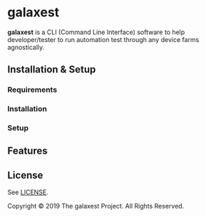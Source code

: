 # galaxest

**galaxest** is a CLI (Command Line Interface) software to help developer/tester to run automation test through any device farms agnostically.

## Installation & Setup

### Requirements

### Installation

### Setup

## Features

## License

See [LICENSE](LICENSE).

Copyright © 2019 The galaxest Project. All Rights Reserved.

[contact-link]: mailto:pancaprima8@gmail.com
